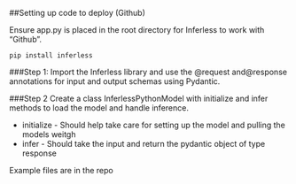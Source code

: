 ##Setting up code to deploy (Github)

Ensure app.py is placed in the root directory for Inferless to work with “Github”.

```
pip install inferless
```

###Step 1: 
Import the Inferless library and use the @request and@response annotations for input and output schemas using Pydantic.

###Step 2 
Create a class InferlessPythonModel with initialize and infer methods to load the model and handle inference.

- initialize - Should help take care for setting up the model and pulling the models weitgh
- infer - Should take the input and return the pydantic object of type response 

Example files are in the repo 
